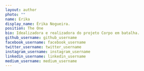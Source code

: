 ```yaml
---
layout: author
photo: ""
name: Erika
display_name: Érika Nogueira.
position: The One
bio: Idealizadora e realizadora do projeto Corpo em batalha.
github_username: github_username
facebook_username: facebook_username
twitter_username: twitter_username
instagram_username: instagram_username
linkedin_username: linkedin_username
medium_username: medium_username
---
```

